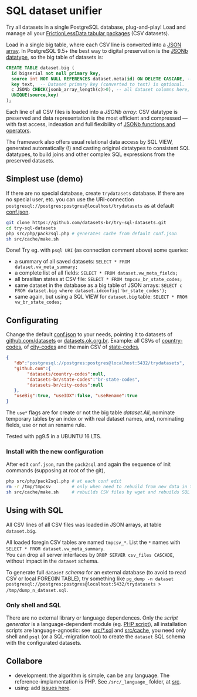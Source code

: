 # SQL dataset unifier

Try all datasets in a single PostgreSQL database, plug-and-play! Load and manage all your [FrictionLessData tabular packages](http://specs.frictionlessdata.io/tabular-data-package/) (CSV datasets).

Load in a single big table, where each CSV line is converted into a [JSON array](https://specs.frictionlessdata.io/tabular-data-resource/#json-tabular-data).
In PostgreSQL 9.5+ the best way to digital preservation is the [JSONb datatype](https://www.postgresql.org/docs/current/static/datatype-json.html), so the big table of datasets is:

```sql
CREATE TABLE dataset.big (
  id bigserial not null primary key,
  source int NOT NULL REFERENCES dataset.meta(id) ON DELETE CASCADE, -- Dataset ID and metadata.
  key text,  -- Dataset primary key (converted to text) is optional.
  c JSONb CHECK(jsonb_array_length(c)>0), -- all dataset columns here, as exact copy of CSV line!
  UNIQUE(source,key)
);
```

Each line of all CSV files is loaded into a *JSONb array*:  CSV datatype is preserved and data representation is the most efficient and compressed &mdash; with fast access, indexation and full flexibility of [JSONb functions and operators](https://www.postgresql.org/docs/current/static/functions-json.html).

The framework also offers usual relational data access by SQL VIEW, generated automatically (!) and casting original datatypes to consistent SQL datatypes, to build joins and other complex SQL expressions from the preserved datasets.

## Simplest use (demo)

If there are no special database, create `trydatasets` database. If there are no special user, etc. you can use the URI-connection `postgresql://postgres:postgres@localhost/trydatasets` as at default [conf.json](conf.json).

```sh
git clone https://github.com/datasets-br/try-sql-datasets.git
cd try-sql-datasets
php src/php/pack2sql.php # generates cache from default conf.json
sh src/cache/make.sh
```

Done!  Try eg. with `psql URI` (as connection comment above) some queries:
* a summary of all saved datasets: `SELECT * FROM dataset.vw_meta_summary;`
* a complete list of all fields:  `SELECT * FROM dataset.vw_meta_fields;`
* all brasilian states at CSV file: `SELECT * FROM tmpcsv_br_state_codes;`
* same dataset in the database as a big table of JSON arrays: `SELECT c FROM dataset.big where dataset.idconfig('br_state_codes');`
* same again, but using a SQL VIEW for `dataset.big` table: `SELECT * FROM vw_br_state_codes;`

## Configurating

Change the default [conf.json](conf.json) to your needs,
pointing it to datasets of [github.com/datasets](https://github.com/datasets) or [datasets.ok.org.br](http://datasets.ok.org.br). Example: all CSVs of [country-codes](https://github.com/datasets/country-codes), of [city-codes](https://github.com/datasets-br/city-codes) and the main CSV of [state-codes](https://github.com/datasets-br/state-codes),
```json
{
   "db":"postgresql://postgres:postgres@localhost:5432/trydatasets",
   "github.com":{
        "datasets/country-codes":null,
        "datasets-br/state-codes":"br-state-codes",
        "datasets-br/city-codes":null
   },
   "useBig":true, "useIDX":false, "useRename":true
}
```
The `use*` flags are for create or not the big table *dataset.All*, nominate temporary tables by an index or with real dataset names, and, nominating fields, use or not an rename rule.

Tested with pg9.5 in a UBUNTU 16 LTS.

### Install with the new configuration

After edit `conf.json`, run the `pack2sql` and again the sequence of init commands (supposing at root of the git),

```sh
php src/php/pack2sql.php # at each conf edit
rm -r /tmp/tmpcsv        # only when need to rebuild from new data in the Web
sh src/cache/make.sh     # rebuilds CSV files by wget and rebuilds SQL
```

## Using with SQL

All CSV lines of all CSV files was loaded in JSON arrays, at table `dataset.big`.

All loaded foregin CSV tables are named `tmpcsv_*`. List the `*` names  with `SELECT * FROM dataset.vw_meta_summary`.<br>You can drop all server interfaces by `DROP SERVER csv_files CASCADE`, without impact in the `dataset` schema.

To generate full *`dataset` schema* for an external database (to avoid to read CSV or local FOREGIN TABLE), try something like `pg_dump -n dataset postgresql://postgres:postgres@localhost:5432/trydatasets > /tmp/dump_n_dataset.sql`.

### Only shell and SQL
There are no external library or language dependences. Only the *script generator* is a language-dependent module (eg. [PHP script](src/php)), all installation scripts are language-agnostic: see  [src/*.sql](src) and [src/cache](src/cache), you need only shell and `psql` (or a SQL-migration tool) to create the `dataset` SQL schema with the configurated datasets.

##  Collabore

* development: the algorithm is simple, can be any language. The reference-implamentation is PHP. See `/src/_language_` folder, at [src](src).
* using: add [issues here](https://github.com/datasets-br/try-sql-datasets/issues).
